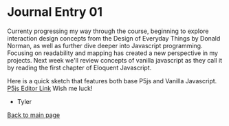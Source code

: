 # Journal Entry 01

  Currenty progressing my way through the course, beginning to explore interaction design concepts from the Design of Everyday Things by Donald Norman, as well as further dive deeper into Javascript programming. Focusing on readability and mapping has created a new perspective in my projects. Next week we'll review concepts of vanilla javascript as they call it by reading the first chapter of Eloquent Javascript.

Here is a quick sketch that features both base P5js and Vanilla Javascript. [P5js Editor Link](https://editor.p5js.org/tstannard64/sketches/ajbCb59o7)
Wish me luck!

- Tyler

[Back to main page](../README.md)
